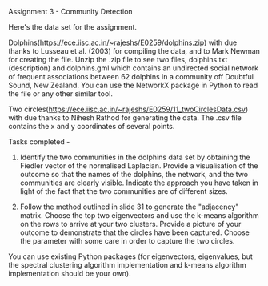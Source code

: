Assignment 3 - Community Detection

Here's the data set for the assignment.

Dolphins(https://ece.iisc.ac.in/~rajeshs/E0259/dolphins.zip) with due thanks to Lusseau et al. (2003) for compiling the data, and to Mark Newman for creating the file. Unzip the .zip file to see two files, dolphins.txt (description) and dolphins.gml which contains an undirected social network of frequent associations between 62 dolphins in a community off Doubtful Sound, New Zealand. You can use the NetworkX package in Python to read the file or any other similar tool.

Two circles(https://ece.iisc.ac.in/~rajeshs/E0259/11_twoCirclesData.csv) with due thanks to Nihesh Rathod for generating the data. The .csv file contains the x and y coordinates of several points.

Tasks completed -

1. Identify the two communities in the dolphins data set by obtaining the Fiedler vector of the normalised Laplacian. Provide a visualisation of the outcome so that the names of the dolphins, the network, and the two communities are clearly visible. Indicate the approach you have taken in light of the fact that the two communities are of different sizes.

2. Follow the method outlined in slide 31 to generate the "adjacency" matrix. Choose the top two eigenvectors and use the k-means algorithm on the rows to arrive at your two clusters. Provide a picture of your outcome to demonstrate that the circles have been captured. Choose the parameter with some care in order to capture the two circles.

You can use existing Python packages (for eigenvectors, eigenvalues, but the spectral clustering algorithm implementation and k-means algorithm implementation should be your own).
